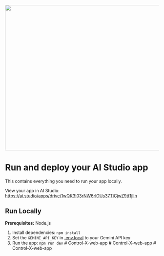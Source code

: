 <div align="center">
<img width="1200" height="475" alt="GHBanner" src="https://github.com/user-attachments/assets/0aa67016-6eaf-458a-adb2-6e31a0763ed6" />
</div>

# Run and deploy your AI Studio app

This contains everything you need to run your app locally.

View your app in AI Studio: https://ai.studio/apps/drive/1wQK3I03rNW6rlOUs37TiCjwZ9tf1jlIh

## Run Locally

**Prerequisites:**  Node.js


1. Install dependencies:
   `npm install`
2. Set the `GEMINI_API_KEY` in [.env.local](.env.local) to your Gemini API key
3. Run the app:
   `npm run dev`
#   C o n t r o l - X - w e b - a p p  
 #   C o n t r o l - X - w e b - a p p  
 #   C o n t r o l - X - w e b - a p p  
 